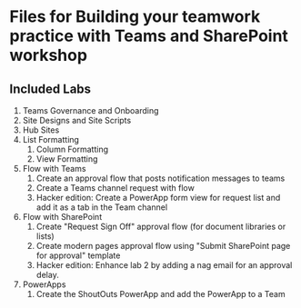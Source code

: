 # Files for Building your teamwork practice with Teams and SharePoint workshop

## Included Labs

1. Teams Governance and Onboarding
1. Site Designs and Site Scripts
1. Hub Sites
1. List Formatting
    1. Column Formatting
    1. View Formatting
1. Flow with Teams
    1. Create an approval flow that posts notification messages to teams
    1. Create a Teams channel request with flow
    1. Hacker edition: Create a PowerApp form view for request list and add it as a tab in the Team channel
1. Flow with SharePoint
    1. Create "Request Sign Off" approval flow (for document libraries or lists)
    1. Create modern pages approval flow using "Submit SharePoint page for approval" template
    1.  Hacker edition: Enhance lab 2 by adding a nag email for an approval delay.
1. PowerApps
    1. Create the ShoutOuts PowerApp and add the PowerApp to a Team
